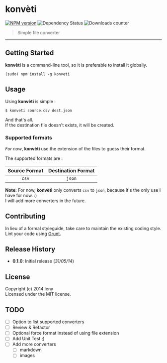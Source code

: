 # konvèti 

[![NPM version](http://img.shields.io/npm/v/konveti.svg)](https://www.npmjs.org/package/konveti) ![Dependency Status](https://david-dm.org/leny/konveti.svg) ![Downloads counter](http://img.shields.io/npm/dm/konveti.svg)

> Simple file converter

* * *

## Getting Started

**konvèti** is a command-line tool, so it is preferable to install it globally.

    (sudo) npm install -g konveti

## Usage

Using **konvèti** is simple : 

    $ konveti source.csv dest.json
    
And that's all.  
If the destination file doesn't exists, it will be created.

### Supported formats

*For now*, **konvèti** use the extension of the files to guess their format.

The supported formats are : 

| Source Format | Destination Format |
|:-------------:|:------------------:|
| `csv` | `json` |

**Note:** For now, **konvèti** only converts `csv` to `json`, because it's the only use I have for now. :)  
I will add more converters in the future.

## Contributing

In lieu of a formal styleguide, take care to maintain the existing coding style. Lint your code using [Grunt](http://gruntjs.com).

## Release History

* **0.1.0**: Initial release (*31/05/14*)

## License

Copyright (c) 2014 leny  
Licensed under the MIT license.

## TODO

* [ ] Option to list supported converters
* [ ] Review & Refactor
* [ ] Optional force format instead of using file extension
* [ ] Add Unit Test ;)
* [ ] Add more converters
    * [ ] markdown
    * [ ] images

